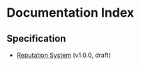 # Documentation Index


## Specification

- [Reputation System](specifications/core/2024-11-01-reputation-system.md) (v1.0.0, draft)
